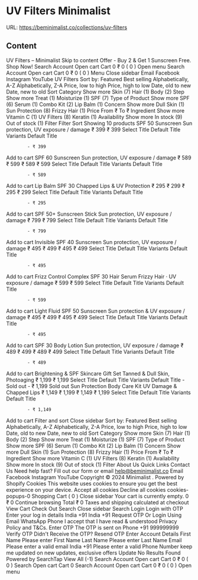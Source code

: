 # UV Filters  Minimalist

URL: https://beminimalist.co/collections/uv-filters

## Content

UV Filters – Minimalist
Skip to content
Offer - Buy 2 & Get 1 Sunscreen Free. Shop Now!
Search
Account
Open cart
Cart
0
₹ 0
(
0
)
Open menu
Search
Account
Open cart
Cart
0
₹ 0
(
0
)
Menu
Close sidebar
Email
Facebook
Instagram
YouTube
UV Filters
Sort by:
Featured
Best selling
Alphabetically, A-Z
Alphabetically, Z-A
Price, low to high
Price, high to low
Date, old to new
Date, new to old
Sort
Category
Show more
Skin (7)
Hair (1)
Body (2)
Step
Show more
Treat (1)
Moisturize (1)
SPF (7)
Type of Product
Show more
SPF (6)
Serum (1)
Combo Kit (2)
Lip Balm (1)
Concern
Show more
Dull Skin (1)
Sun Protection (8)
Frizzy Hair (1)
Price
From
₹
To
₹
Ingredient
Show more
Vitamin C (1)
UV Filters (8)
Keratin (1)
Availability
Show more
In stock (9)
Out of stock (1)
Filter
Filter
Sort
Showing 10 products
SPF 50 Sunscreen
Sun protection, UV exposure / damage
₹ 399
₹ 399
Select Title
Default Title
Variants
Default Title
            
            - ₹ 399
Add to cart
SPF 60 Sunscreen
Sun protection, UV exposure / damage
₹ 589
₹ 599
₹ 589
₹ 599
Select Title
Default Title
Variants
Default Title
            
            - ₹ 589
Add to cart
Lip Balm SPF 30
Chapped Lips & UV Protection
₹ 295
₹ 299
₹ 295
₹ 299
Select Title
Default Title
Variants
Default Title
            
            - ₹ 295
Add to cart
SPF 50+ Sunscreen Stick
Sun protection, UV exposure / damage
₹ 799
₹ 799
Select Title
Default Title
Variants
Default Title
            
            - ₹ 799
Add to cart
Invisible SPF 40 Sunscreen
Sun protection, UV exposure / damage
₹ 495
₹ 499
₹ 495
₹ 499
Select Title
Default Title
Variants
Default Title
            
            - ₹ 495
Add to cart
Frizz Control Complex SPF 30 Hair Serum
Frizzy Hair · UV exposure / damage
₹ 599
₹ 599
Select Title
Default Title
Variants
Default Title
            
            - ₹ 599
Add to cart
Light Fluid SPF 50 Sunscreen
Sun protection & UV exposure / damage
₹ 495
₹ 499
₹ 495
₹ 499
Select Title
Default Title
Variants
Default Title
            
            - ₹ 495
Add to cart
SPF 30 Body Lotion
Sun protection, UV exposure / damage
₹ 489
₹ 499
₹ 489
₹ 499
Select Title
Default Title
Variants
Default Title
            
            - ₹ 489
Add to cart
Brightening & SPF Skincare Gift Set
Tanned & Dull Skin, Photoaging
₹ 1,199
₹ 1,199
Select Title
Default Title
Variants
Default Title
             - Sold out
            - ₹ 1,199
Sold out
Sun Protection Body Care Kit
UV Damage & Chapped Lips
₹ 1,149
₹ 1,199
₹ 1,149
₹ 1,199
Select Title
Default Title
Variants
Default Title
            
            - ₹ 1,149
Add to cart
Filter and sort
Close sidebar
Sort by:
Featured
Best selling
Alphabetically, A-Z
Alphabetically, Z-A
Price, low to high
Price, high to low
Date, old to new
Date, new to old
Sort
Category
Show more
Skin (7)
Hair (1)
Body (2)
Step
Show more
Treat (1)
Moisturize (1)
SPF (7)
Type of Product
Show more
SPF (6)
Serum (1)
Combo Kit (2)
Lip Balm (1)
Concern
Show more
Dull Skin (1)
Sun Protection (8)
Frizzy Hair (1)
Price
From
₹
To
₹
Ingredient
Show more
Vitamin C (1)
UV Filters (8)
Keratin (1)
Availability
Show more
In stock (9)
Out of stock (1)
Filter
About Us
Quick Links
Contact Us
Need help fast? Fill out
our form
or email help@beminimalist.co
Email
Facebook
Instagram
YouTube
Copyright © 2024
Minimalist
.
Powered by Shopify
Cookies
This website uses cookies to ensure you get the best experience on your device.
Accept all cookies
Decline all cookies
cookies-popups-0
Shopping Cart
            (
0
)
Close sidebar
Your cart is currently empty.
0
₹ 0
Continue browsing
Total
₹ 0
Taxes and shipping calculated at checkout
View Cart
Check Out
Search
Close sidebar
Search
Login
Login with OTP
Enter your log in details
India
+91
India
+91
Request OTP
Or Login Using
Email
WhatsApp
Phone
I accept that I have read & understood
Privacy Policy
and T&Cs.
Enter OTP
The OTP is sent on
Phone
+91 999999999
Verify OTP
Didn't Receive the OTP?
Resend OTP
Enter Account Details
First Name
Please enter First Name
Last Name
Please enter Last Name
Email
Please enter a valid email
India
+91
Please enter a valid Phone Number
keep me updated on new updates, exclusive offers
Update
No Results Found
Powered by SearchTap
View All (-1)
Search
Account
Open cart
Cart
0
₹ 0
(
0
)
Search
Open cart
Cart
0
Search
Account
Open cart
Cart
0
₹ 0
(
0
)
Open menu
